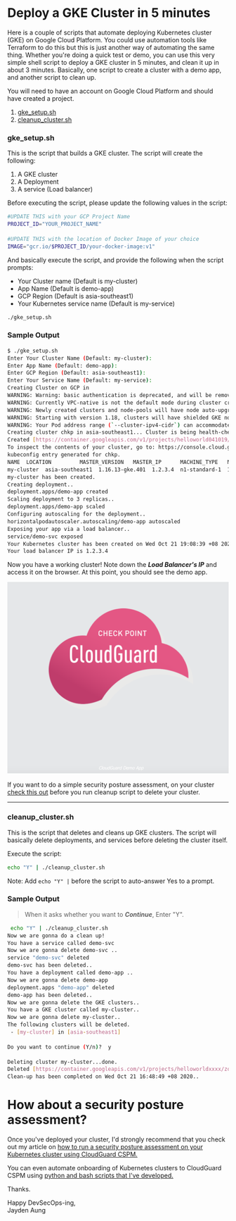 # Deploy a GKE Cluster in 5 minutes 
Here is a couple of scripts that automate deploying Kubernetes cluster (GKE) on Google Cloud Platform. You could use automation tools like Terraform to do this but this is just another way of automating the same thing. Whether you're doing a quick test or demo, you can use this very simple shell script to deploy a GKE cluster in 5 minutes, and clean it up in about 3 minutes. Basically, one script to create a cluster with a demo app, and another script to clean up.

You will need to have an account on Google Cloud Platform and should have created a project. 

 1. [gke_setup.sh](https://github.com/jaydenaung/gkelab/blob/master/gke_setup.sh) 
 2. [cleanup_cluster.sh](https://github.com/jaydenaung/gkelab/blob/master/cleanup_cluster.sh)

### gke_setup.sh

This is the script that builds a GKE cluster. The script will create the following:

1. A GKE cluster
2. A Deployment
3. A service (Load balancer)

Before executing the script, please update the following values in the script:

 ``` bash
 #UPDATE THIS with your GCP Project Name
PROJECT_ID="YOUR_PROJECT_NAME"

 #UPDATE THIS with the location of Docker Image of your choice
IMAGE="gcr.io/$PROJECT_ID/your-docker-image:v1"
 ```

 And basically execute the script, and provide the following when the script prompts:

 - Your Cluster name (Default is my-cluster)
 - App Name (Default is demo-app)
 - GCP Region (Default is asia-southeast1)
 - Your Kubernetes service name (Default is my-service)


 ```bash
 ./gke_setup.sh
 ```

 ### Sample Output

 ```bash
$ ./gke_setup.sh 
Enter Your Cluster Name (Default: my-cluster): 
Enter App Name (Default: demo-app): 
Enter GCP Region (Default: asia-southeast1): 
Enter Your Service Name (Default: my-service): 
Creating Cluster on GCP in 
WARNING: Warning: basic authentication is deprecated, and will be removed in GKE control plane versions 1.19 and newer. For a list of recommended authentication methods, see: https://cloud.google.com/kubernetes-engine/docs/how-to/api-server-authentication
WARNING: Currently VPC-native is not the default mode during cluster creation. In the future, this will become the default mode and can be disabled using `--no-enable-ip-alias` flag. Use `--[no-]enable-ip-alias` flag to suppress this warning.
WARNING: Newly created clusters and node-pools will have node auto-upgrade enabled by default. This can be disabled using the `--no-enable-autoupgrade` flag.
WARNING: Starting with version 1.18, clusters will have shielded GKE nodes by default.
WARNING: Your Pod address range (`--cluster-ipv4-cidr`) can accommodate at most 1008 node(s). 
Creating cluster chkp in asia-southeast1... Cluster is being health-checked (master is healthy)...done.                                                     
Created [https://container.googleapis.com/v1/projects/helloworld041019/zones/asia-southeast1/clusters/chkp].
To inspect the contents of your cluster, go to: https://console.cloud.google.com/kubernetes/workload_/gcloud/asia-southeast1/chkp?project=helloworld041019
kubeconfig entry generated for chkp.
NAME  LOCATION         MASTER_VERSION   MASTER_IP      MACHINE_TYPE   NODE_VERSION     NUM_NODES  STATUS
my-cluster  asia-southeast1  1.16.13-gke.401  1.2.3.4  n1-standard-1  1.16.13-gke.401  6          RUNNING
my-cluster has been created.
Creating deployment..
deployment.apps/demo-app created
Scaling deployment to 3 replicas..
deployment.apps/demo-app scaled
Configuring autoscaling for the deployment..
horizontalpodautoscaler.autoscaling/demo-app autoscaled
Exposing your app via a load balancer..
service/demo-svc exposed
Your Kubernetes cluster has been created on Wed Oct 21 19:08:39 +08 2020!
Your load balancer IP is 1.2.3.4

 ```
Now you have a working cluster! Note down the ***Load Balancer's IP*** and access it on the browser. At this point, you should see the demo app.

![header image](img/k8s-demo-app.png)

If you want to do a simple security posture assessment, on your cluster [check this out](#How-about-a-security-posture-assessment?) before you run cleanup script to delete your cluster. 

-----
### cleanup_cluster.sh

This is the script that deletes and cleans up GKE clusters. The script will basically delete deployments, and services before deleting the cluster itself.

Execute the script:

```bash
echo "Y" | ./cleanup_cluster.sh
```

Note: Add ```echo "Y" |``` before the script to auto-answer Yes to a prompt.

### Sample Output

> When it asks whether you want to ***Continue***, Enter "Y".

```bash
 echo "Y" | ./cleanup_cluster.sh 
Now we are gonna do a clean up!
You have a service called demo-svc
Now we are gonna delete demo-svc ..
service "demo-svc" deleted
demo-svc has been deleted..
You have a deployment called demo-app ..
Now we are gonna delete demo-app
deployment.apps "demo-app" deleted
demo-app has been deleted..
Now we are gonna delete the GKE clusters..
You have a GKE cluster called my-cluster..
Now we are gonna delete my-cluster..
The following clusters will be deleted.
 - [my-cluster] in [asia-southeast1]

Do you want to continue (Y/n)?  y

Deleting cluster my-cluster...done.                                                                                           
Deleted [https://container.googleapis.com/v1/projects/helloworldxxxx/zones/asia-southeast1/clusters/my-cluster].
Clean-up has been completed on Wed Oct 21 16:48:49 +08 2020..


```

# How about a security posture assessment?

Once you've deployed your cluster, I'd strongly recommend that you check out my article on [how to run a security posture assessment on your Kubernetes cluster using CloudGuard CSPM.](https://medium.com/@jaydenaung/securing-kubernetes-environments-with-check-point-cloudguard-cspm-ea23e69d5f7c)

You can even automate onboarding of Kubernetes clusters to CloudGuard CSPM using [python and bash scripts that I've developed.](https://github.com/jaydenaung/cloudguardk8s)

Thanks.

Happy DevSecOps-ing,\
Jayden Aung
